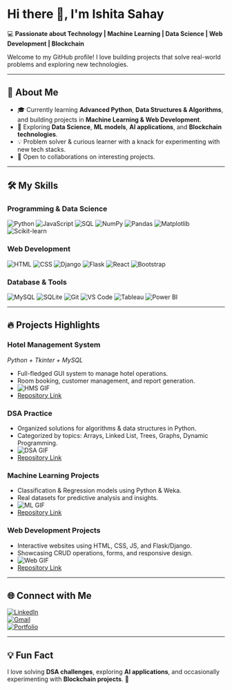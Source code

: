 # Hi there 👋, I'm Ishita Sahay

💻 **Passionate about Technology | Machine Learning | Data Science | Web Development | Blockchain**

Welcome to my GitHub profile! I love building projects that solve real-world problems and exploring new technologies.  

---

## 🌟 About Me
- 🎓 Currently learning **Advanced Python**, **Data Structures & Algorithms**, and building projects in **Machine Learning & Web Development**.  
- 🌱 Exploring **Data Science**, **ML models**, **AI applications**, and **Blockchain technologies**.  
- 💡 Problem solver & curious learner with a knack for experimenting with new tech stacks.  
- 🤝 Open to collaborations on interesting projects.  

---

## 🛠️ My Skills

### Programming & Data Science
![Python](https://img.shields.io/badge/Python-3776AB?style=for-the-badge&logo=python&logoColor=white)
![JavaScript](https://img.shields.io/badge/JavaScript-F7DF1E?style=for-the-badge&logo=javascript&logoColor=black)
![SQL](https://img.shields.io/badge/SQL-4479A1?style=for-the-badge&logo=mysql&logoColor=white)
![NumPy](https://img.shields.io/badge/NumPy-013243?style=for-the-badge&logo=numpy&logoColor=white)
![Pandas](https://img.shields.io/badge/Pandas-150458?style=for-the-badge&logo=pandas&logoColor=white)
![Matplotlib](https://img.shields.io/badge/Matplotlib-11557C?style=for-the-badge&logo=matplotlib&logoColor=white)
![Scikit-learn](https://img.shields.io/badge/Scikit--learn-F7931E?style=for-the-badge&logo=scikitlearn&logoColor=white)

### Web Development
![HTML](https://img.shields.io/badge/HTML-E34F26?style=for-the-badge&logo=html5&logoColor=white)
![CSS](https://img.shields.io/badge/CSS-1572B6?style=for-the-badge&logo=css3&logoColor=white)
![Django](https://img.shields.io/badge/Django-092E20?style=for-the-badge&logo=django&logoColor=white)
![Flask](https://img.shields.io/badge/Flask-000000?style=for-the-badge&logo=flask&logoColor=white)
![React](https://img.shields.io/badge/React-61DAFB?style=for-the-badge&logo=react&logoColor=black)
![Bootstrap](https://img.shields.io/badge/Bootstrap-7952B3?style=for-the-badge&logo=bootstrap&logoColor=white)

### Database & Tools
![MySQL](https://img.shields.io/badge/MySQL-4479A1?style=for-the-badge&logo=mysql&logoColor=white)
![SQLite](https://img.shields.io/badge/SQLite-003B57?style=for-the-badge&logo=sqlite&logoColor=white)
![Git](https://img.shields.io/badge/Git-F05032?style=for-the-badge&logo=git&logoColor=white)
![VS Code](https://img.shields.io/badge/VS%20Code-007ACC?style=for-the-badge&logo=visualstudiocode&logoColor=white)
![Tableau](https://img.shields.io/badge/Tableau-E97627?style=for-the-badge&logo=tableau&logoColor=white)
![Power BI](https://img.shields.io/badge/Power%20BI-F2C811?style=for-the-badge&logo=power-bi&logoColor=black)

---

## 🔥 Projects Highlights

### **Hotel Management System**  
*Python + Tkinter + MySQL*  
- Full-fledged GUI system to manage hotel operations.  
- Room booking, customer management, and report generation.  
- ![HMS GIF](https://media.giphy.com/media/l0MYt5jPR6QX5pnqM/giphy.gif) <!-- Replace with your project GIF -->  
- [Repository Link](https://github.com/ishita3120/HotelManagementSystem)  

### **DSA Practice**  
- Organized solutions for algorithms & data structures in Python.  
- Categorized by topics: Arrays, Linked List, Trees, Graphs, Dynamic Programming.  
- ![DSA GIF](https://media.giphy.com/media/26xBwdIuRJiAIqHwA/giphy.gif) <!-- Replace with your own GIF/screenshots -->  
- [Repository Link](https://github.com/ishita3120/DSA-Practice)  

### **Machine Learning Projects**  
- Classification & Regression models using Python & Weka.  
- Real datasets for predictive analysis and insights.  
- ![ML GIF](https://media.giphy.com/media/3o6Zt481isNVuQI1l6/giphy.gif)  
- [Repository Link](https://github.com/ishita3120/ML-Projects)  

### **Web Development Projects**  
- Interactive websites using HTML, CSS, JS, and Flask/Django.  
- Showcasing CRUD operations, forms, and responsive design.  
- ![Web GIF](https://media.giphy.com/media/l0MYt5jPR6QX5pnqM/giphy.gif)  
- [Repository Link](https://github.com/ishita3120/Web-Projects)  

---

## 🌐 Connect with Me

[![LinkedIn](https://img.shields.io/badge/LinkedIn-0077B5?style=for-the-badge&logo=linkedin&logoColor=white)](https://www.linkedin.com/in/ishita-sahay/)  
[![Gmail](https://img.shields.io/badge/Gmail-D14836?style=for-the-badge&logo=gmail&logoColor=white)](mailto:your_email@gmail.com)  
[![Portfolio](https://img.shields.io/badge/Portfolio-000000?style=for-the-badge&logo=aboutdotme&logoColor=white)](https://yourportfolio.com)  

---

## 💡 Fun Fact
I love solving **DSA challenges**, exploring **AI applications**, and occasionally experimenting with **Blockchain projects**. 🚀
